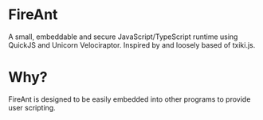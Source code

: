 # FireAnt

A small, embeddable and secure JavaScript/TypeScript runtime using QuickJS and Unicorn Velociraptor. Inspired by and loosely based of txiki.js.

# Why?

FireAnt is designed to be easily embedded into other programs to provide user scripting.